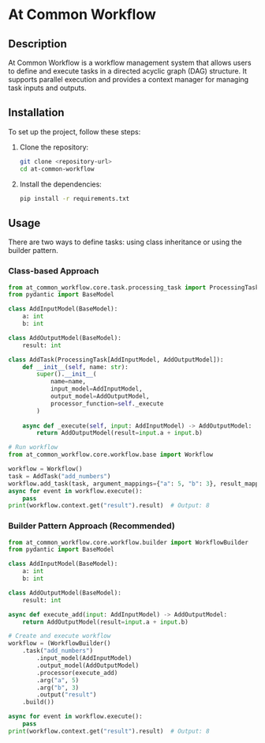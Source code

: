 # At Common Workflow

## Description
At Common Workflow is a workflow management system that allows users to define and execute tasks in a directed acyclic graph (DAG) structure. It supports parallel execution and provides a context manager for managing task inputs and outputs.

## Installation
To set up the project, follow these steps:

1. Clone the repository:
   ```bash
   git clone <repository-url>
   cd at-common-workflow
   ```
2. Install the dependencies:
   ```bash
   pip install -r requirements.txt
   ```

## Usage
There are two ways to define tasks: using class inheritance or using the builder pattern.

### Class-based Approach
```python
from at_common_workflow.core.task.processing_task import ProcessingTask
from pydantic import BaseModel

class AddInputModel(BaseModel):
    a: int
    b: int

class AddOutputModel(BaseModel):
    result: int

class AddTask(ProcessingTask[AddInputModel, AddOutputModel]):
    def __init__(self, name: str):
        super().__init__(
            name=name,
            input_model=AddInputModel,
            output_model=AddOutputModel,
            processor_function=self._execute
        )
    
    async def _execute(self, input: AddInputModel) -> AddOutputModel:
        return AddOutputModel(result=input.a + input.b)

# Run workflow
from at_common_workflow.core.workflow.base import Workflow

workflow = Workflow()
task = AddTask("add_numbers")
workflow.add_task(task, argument_mappings={"a": 5, "b": 3}, result_mapping="result")
async for event in workflow.execute():
    pass
print(workflow.context.get("result").result)  # Output: 8
```

### Builder Pattern Approach (Recommended)
```python
from at_common_workflow.core.workflow.builder import WorkflowBuilder
from pydantic import BaseModel

class AddInputModel(BaseModel):
    a: int
    b: int

class AddOutputModel(BaseModel):
    result: int

async def execute_add(input: AddInputModel) -> AddOutputModel:
    return AddOutputModel(result=input.a + input.b)

# Create and execute workflow
workflow = (WorkflowBuilder()
    .task("add_numbers")
        .input_model(AddInputModel)
        .output_model(AddOutputModel)
        .processor(execute_add)
        .arg("a", 5)
        .arg("b", 3)
        .output("result")
    .build())

async for event in workflow.execute():
    pass
print(workflow.context.get("result").result)  # Output: 8
```
